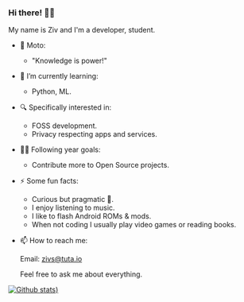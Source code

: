 ### Hi there! 👋🏽

My name is Ziv and I'm a developer, student.

+ 💬 Moto:

  * "Knowledge is power!"

+ 🌱 I’m currently learning:

  * Python, ML.

+ 🔍 Specifically interested in:

  * FOSS development.
  * Privacy respecting apps and services.

+ 🔭🥅 Following year goals:

  * Contribute more to Open Source projects.

+ ⚡ Some fun facts:

  * Curious but pragmatic 🦝.
  * I enjoy listening to music.
  * I like to flash Android ROMs & mods.
  * When not coding I usually play video games or reading books.
  
+ 📫 How to reach me:

  Email: zivs@tuta.io
  
  Feel free to ask me about everything.

[![Github stats](https://github-readme-stats.vercel.app/api?username=ZivSimchoni&show_icons=true&icon_color=e9a000&theme=vision-friendly-dark&count_private=true&hide_border=true&line_height=20))](https://github.com/ZivSimchoni)
